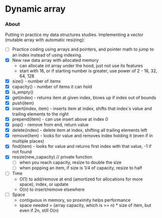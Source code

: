 # Dynamic array 

### About
Putting in practice my data structures studies. Implementing a vector (mutable array with automatic resizing):
- [ ] Practice coding using arrays and pointers, and pointer math to jump to an index instead of using indexing.
- [x] New raw data array with allocated memory
	- can allocate int array under the hood, just not use its features
	- start with 16, or if starting number is greater, use power of 2 - 16, 32, 64, 128
- [x] size() - number of items
- [x] capacity() - number of items it can hold
- [x] is_empty()
- [x] get(index) - returns item at given index, blows up if index out of bounds
- [x] push(item)
- [x] insert(index, item) - inserts item at index, shifts that index's value and trailing elements to the right
- [x] prepend(item) - can use insert above at index 0
- [x] pop() - remove from end, return value
- [x] delete(index) - delete item at index, shifting all trailing elements left
- [x] remove(item) - looks for value and removes index holding it (even if in multiple places)
- [x] find(item) - looks for value and returns first index with that value, -1 if not found
- [x] resize(new_capacity) // private function
	- [ ] when you reach capacity, resize to double the size
	- [ ] when popping an item, if size is 1/4 of capacity, resize to half
- [ ] Time
	- O(1) to add/remove at end (amortized for allocations for more space), index, or update
	- O(n) to insert/remove elsewhere
- [ ] Space
	- contiguous in memory, so proximity helps performance
	- space needed = (array capacity, which is >= n) * size of item, but even if 2n, still O(n)